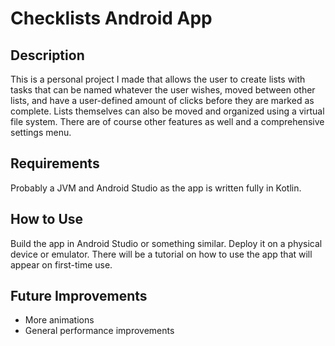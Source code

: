 # Checklists Android App
## Description
This is a personal project I made that allows the user to create lists with tasks that can be named whatever the user wishes, moved between other lists, and have a user-defined amount of clicks before they are marked as complete.
Lists themselves can also be moved and organized using a virtual file system. There are of course other features as well and a comprehensive settings menu.
## Requirements
Probably a JVM and Android Studio as the app is written fully in Kotlin.
## How to Use
Build the app in Android Studio or something similar. Deploy it on a physical device or emulator. There will be a tutorial on how to use the app that will appear on first-time use.
## Future Improvements
- More animations
- General performance improvements
